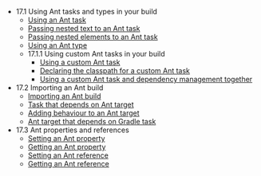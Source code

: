 * 17.1 Using Ant tasks and types in your build
  * [Using an Ant task](example17.1.gradle)
  * [Passing nested text to an Ant task](example17.2.gradle)
  * [Passing nested elements to an Ant task](example17.3.gradle)
  * [Using an Ant type](example17.4.gradle)
  * 17.1.1 Using custom Ant tasks in your build
    * [Using a custom Ant task](example17.5.gradle)
    * [Declaring the classpath for a custom Ant task](example17.6.gradle)
    * [Using a custom Ant task and dependency management together](example17.7.gradle)
* 17.2 Importing an Ant build
  * [Importing an Ant build](example17.8.gradle)
  * [Task that depends on Ant target](example17.9.gradle)
  * [Adding behaviour to an Ant target](example17.10.gradle)
  * [Ant target that depends on Gradle task](example17.11.gradle)
* 17.3 Ant properties and references
  * [Setting an Ant property](example17.12.gradle)
  * [Getting an Ant property](example17.13.gradle)
  * [Setting an Ant reference](example17.14.gradle)
  * [Getting an Ant reference](example17.15.gradle)
